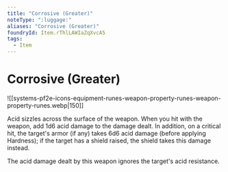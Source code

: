 ```yaml
---
title: "Corrosive (Greater)"
noteType: ":luggage:"
aliases: "Corrosive (Greater)"
foundryId: Item.rThlLAWIaZqXvcA5
tags:
  - Item
---
```


# Corrosive (Greater)
![[systems-pf2e-icons-equipment-runes-weapon-property-runes-weapon-property-runes.webp|150]]

Acid sizzles across the surface of the weapon. When you hit with the weapon, add 1d6 acid damage to the damage dealt. In addition, on a critical hit, the target's armor (if any) takes 6d6 acid damage (before applying Hardness); if the target has a shield raised, the shield takes this damage instead.

The acid damage dealt by this weapon ignores the target's acid resistance.
